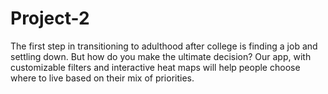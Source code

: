 # Project-2
The first step in transitioning to adulthood after college is finding a job and settling down. But how do you make the ultimate decision?
Our app, with customizable filters and interactive heat maps will help people choose where to live based on their mix of priorities.
